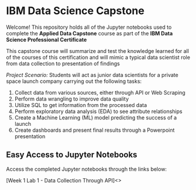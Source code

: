 # IBM Data Science Capstone

Welcome! This repository holds all of the Jupyter notebooks used to complete the **Applied Data Capstone** course as part of the **IBM Data Science Professional Certificate**

This capstone course will summarize and test the knowledge learned for all of the courses of this certification and will mimic a typical data scientist role from data collection to presentation of findings

*Project Scenario:* Students will act as junior data scientists for a private space launch company carrying out the following tasks:
1. Collect data from various sources, either through API or Web Scraping
2. Perform data wrangling to improve data quality 
3. Utilize SQL to get information from the processed data
4. Perform exploratory data analysis (EDA) to see attribute relationships
5. Create a Machine Learning (ML) model predicting the success of a launch
6. Create dashboards and present final results through a Powerpoint presentation

## Easy Access to Jupyter Notebooks
Access the completed Jupyter notebooks through the links below:

[Week 1 Lab 1 - Data Collection Through API]<>
